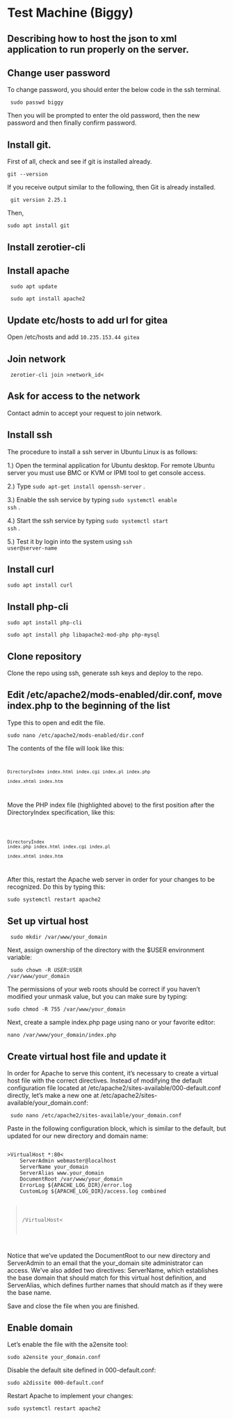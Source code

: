 # Test Machine (Biggy)
Describing how to host the json to xml application to run properly on the server.
---

## Change user password
To change password, you should enter the below code in the ssh terminal.

<code> sudo passwd biggy </code>

Then you will be prompted to enter the old password, then the new password and then finally confirm password.


## Install git.
First of all, check and see if git is installed already.

<code>git --version</code>

If you receive output similar to the following, then Git is already installed. 

<code> git version 2.25.1 </code>

Then,

<code>sudo apt install git</code>


## Install zerotier-cli

## Install apache

<code> sudo apt update </code>

<code> sudo apt install apache2</code>

## Update etc/hosts to add url for gitea
Open /etc/hosts and 
add <code>10.235.153.44  gitea</code>

## Join network
<code> zerotier-cli join >network_id< </code>
## Ask for access to the network

Contact admin to accept your request to join network.
## Install ssh

The procedure to install a ssh server in Ubuntu Linux is as follows:

1.) Open the terminal application for Ubuntu desktop.
For remote Ubuntu server you must use BMC or KVM or IPMI tool to get console access.

2.) Type <code>sudo apt-get install openssh-server</code> .

3.) Enable the ssh service by typing <code>sudo systemctl enable ssh</code> .

4.) Start the ssh service by typing <code>sudo systemctl start ssh</code> .

5.) Test it by login into the system using <code>ssh user@server-name</code>


## Install curl
<code>sudo apt install curl</code>

## Install php-cli

<code>sudo apt install php-cli</code>

<code>sudo apt install php libapache2-mod-php php-mysql</code>

## Clone repository
Clone the repo using ssh, generate ssh keys and deploy to the repo.
## Edit /etc/apache2/mods-enabled/dir.conf, move index.php to the beginning of the list
Type this to open and edit the file.

<code>sudo nano /etc/apache2/mods-enabled/dir.conf</code>

The contents of the file will look like this: 
<code>

    DirectoryIndex index.html index.cgi index.pl index.php 

    index.xhtml index.htm

</code>

Move the PHP index file (highlighted above) to the first position after the DirectoryIndex specification, like this:

<code>


    DirectoryIndex 
    index.php index.html index.cgi index.pl 
    
    index.xhtml index.htm


</code>

After this, restart the Apache web server in order for your changes to be recognized. Do this by typing this:

<code>sudo systemctl restart apache2</code>

## Set up virtual host
<code> sudo mkdir /var/www/your_domain </code>

 Next, assign ownership of the directory with the $USER environment variable:

<code> sudo chown -R $USER:$USER /var/www/your_domain </code>

The permissions of your web roots should be correct if you haven’t modified your unmask value, but you can make sure by typing:

<code>sudo chmod -R 755 /var/www/your_domain
</code>

Next, create a sample index.php page using nano or your favorite editor:

<code>nano /var/www/your_domain/index.php </code>

## Create virtual host file and update it

In order for Apache to serve this content, it’s necessary to create a virtual host file with the correct directives. Instead of modifying the default configuration file located at /etc/apache2/sites-available/000-default.conf directly, let’s make a new one at /etc/apache2/sites-available/your_domain.conf:

<code> sudo nano /etc/apache2/sites-available/your_domain.conf </code>

Paste in the following configuration block, which is similar to the default, but updated for our new directory and domain name:

<code>
>VirtualHost *:80<
    ServerAdmin webmaster@localhost
    ServerName your_domain
    ServerAlias www.your_domain
    DocumentRoot /var/www/your_domain
    ErrorLog ${APACHE_LOG_DIR}/error.log
    CustomLog ${APACHE_LOG_DIR}/access.log combined

>/VirtualHost<
</code>

Notice that we’ve updated the DocumentRoot to our new directory and ServerAdmin to an email that the your_domain site administrator can access. We’ve also added two directives: ServerName, which establishes the base domain that should match for this virtual host definition, and ServerAlias, which defines further names that should match as if they were the base name.

Save and close the file when you are finished.

## Enable domain

Let’s enable the file with the a2ensite tool:

<code>sudo a2ensite your_domain.conf </code>

Disable the default site defined in 000-default.conf:


<code>sudo a2dissite 000-default.conf</code>

Restart Apache to implement your changes:

<code>sudo systemctl restart apache2
</code>

